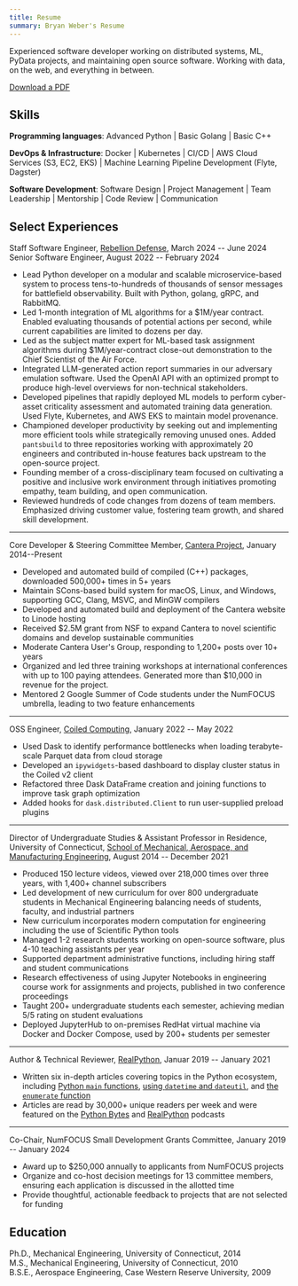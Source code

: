 ```yaml
---
title: Resume
summary: Bryan Weber's Resume
---
```


Experienced software developer working on distributed systems, ML, PyData projects, and maintaining open source software. Working with data, on the web, and everything in between.

[Download a PDF]({static}/files/cv/Weber_Bryan_Resume.pdf)

## Skills

**Programming languages**: Advanced Python | Basic Golang | Basic C++

**DevOps & Infrastructure**: Docker | Kubernetes | CI/CD | AWS Cloud Services (S3, EC2, EKS) | Machine Learning Pipeline Development (Flyte, Dagster)

**Software Development**: Software Design | Project Management | Team Leadership | Mentorship | Code Review | Communication

## Select Experiences

Staff Software Engineer, [Rebellion Defense](https://rebelliondefense.com), March 2024 -- June 2024  
Senior Software Engineer, August 2022 -- February 2024

- Lead Python developer on a modular and scalable microservice-based system to process tens-to-hundreds of thousands of sensor messages for battlefield observability. Built with Python, golang, gRPC, and RabbitMQ.
- Led 1-month integration of ML algorithms for a $1M/year contract. Enabled evaluating thousands of potential actions per second, while current capabilities are limited to dozens per day.
- Led as the subject matter expert for ML-based task assignment algorithms during $1M/year-contract close-out demonstration to the Chief Scientist of the Air Force.
- Integrated LLM-generated action report summaries in our adversary emulation software. Used the OpenAI API with an optimized prompt to produce high-level overviews for non-technical stakeholders.
- Developed pipelines that rapidly deployed ML models to perform cyber-asset criticality assessment and automated training data generation. Used Flyte, Kubernetes, and AWS EKS to maintain model provenance.
- Championed developer productivity by seeking out and implementing more efficient tools while strategically removing unused ones. Added `pantsbuild` to three repositories working with approximately 20 engineers and contributed in-house features back upstream to the open-source project.
- Founding member of a cross-disciplinary team focused on cultivating a positive and inclusive work environment through initiatives promoting empathy, team building, and open communication.
- Reviewed hundreds of code changes from dozens of team members. Emphasized driving customer value, fostering team growth, and shared skill development.

---

Core Developer & Steering Committee Member, [Cantera Project](https://cantera.org), January 2014--Present

- Developed and automated build of compiled (C++) packages, downloaded 500,000+ times in 5+ years
- Maintain SCons-based build system for macOS, Linux, and Windows, supporting GCC, Clang, MSVC, and MinGW compilers
- Developed and automated build and deployment of the Cantera website to Linode hosting
- Received \$2.5M grant from NSF to expand Cantera to novel scientific domains and develop sustainable communities
- Moderate Cantera User's Group, responding to 1,200+ posts over 10+ years
- Organized and led three training workshops at international conferences with up to 100 paying attendees. Generated more than $10,000 in revenue for the project.
- Mentored 2 Google Summer of Code students under the NumFOCUS umbrella, leading to two feature enhancements

---

OSS Engineer, [Coiled Computing](https://coiled.io), January 2022 -- May 2022

- Used Dask to identify performance bottlenecks when loading terabyte-scale Parquet data from cloud storage
- Developed an `ipywidgets`-based dashboard to display cluster status in the Coiled v2 client
- Refactored three Dask DataFrame creation and joining functions to improve task graph optimization
- Added hooks for `dask.distributed.Client` to run user-supplied preload plugins

---

Director of Undergraduate Studies & Assistant Professor in Residence, University of Connecticut, [School of Mechanical, Aerospace, and Manufacturing Engineering](https://me.engr.uconn.edu/), August 2014 -- December 2021

- Produced 150 lecture videos, viewed over 218,000 times over three years, with 1,400+ channel subscribers
- Led development of new curriculum for over 800 undergraduate students in Mechanical Engineering balancing needs of students, faculty, and industrial partners
- New curriculum incorporates modern computation for engineering including the use of Scientific Python tools
- Managed 1-2 research students working on open-source software, plus 4-10 teaching assistants per year
- Supported department administrative functions, including hiring staff and student communications
- Research effectiveness of using Jupyter Notebooks in engineering course work for assignments and projects, published in two conference proceedings
- Taught 200+ undergraduate students each semester, achieving median 5/5 rating on student evaluations
- Deployed JupyterHub to on-premises RedHat virtual machine via Docker and Docker Compose, used by 200+ students per semester

---

Author & Technical Reviewer, [RealPython](https://realpython.com/team/bweber), Januar 2019 -- January 2021

- Written six in-depth articles covering topics in the Python ecosystem, including [Python `main` functions][main function], [using `datetime` and `dateutil`][datetime], and [the `enumerate` function][enumerate]
- Articles are read by 30,000+ unique readers per week and were featured on the [Python Bytes][python bytes] and [RealPython][real python podcast] podcasts

[main function]: https://realpython.com/python-main-function/
[datetime]: https://realpython.com/python-datetime/
[enumerate]: https://realpython.com/python-enumerate/
[python bytes]: https://pythonbytes.fm/episodes/show/151/certified-it-works-on-my-machine
[real python podcast]: https://realpython.com/podcasts/rpp/21/

---

Co-Chair, NumFOCUS Small Development Grants Committee, January 2019 -- January 2024

- Award up to $250,000 annually to applicants from NumFOCUS projects
- Organize and co-host decision meetings for 13 committee members, ensuring each application is discussed in the allotted time
- Provide thoughtful, actionable feedback to projects that are not selected for funding

## Education

Ph.D., Mechanical Engineering, University of Connecticut, 2014  
M.S., Mechanical Engineering, University of Connecticut, 2010  
B.S.E., Aerospace Engineering, Case Western Reserve University, 2009  
